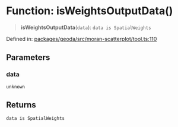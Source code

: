 # Function: isWeightsOutputData()

> **isWeightsOutputData**(`data`): `data is SpatialWeights`

Defined in: [packages/geoda/src/moran-scatterplot/tool.ts:110](https://github.com/GeoDaCenter/openassistant/blob/994a31d776db171047aa7cd650eb798b5317f644/packages/geoda/src/moran-scatterplot/tool.ts#L110)

## Parameters

### data

`unknown`

## Returns

`data is SpatialWeights`
